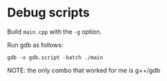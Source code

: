 # Debug scripts

Build `main.cpp` with the `-g` option.

Run gdb as follows:

```
gdb -x gdb.script -batch ./main
```

NOTE: the only combo that worked for me is g++/gdb
